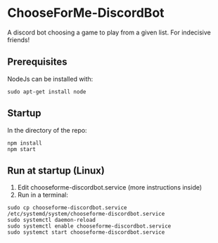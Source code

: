# ChooseForMe-DiscordBot
 A discord bot choosing a game to play from a given list. For indecisive friends!

## Prerequisites
NodeJs can be installed with:
```
sudo apt-get install node
```

## Startup
In the directory of the repo:
```
npm install
npm start
```

## Run at startup (Linux)
1. Edit chooseforme-discordbot.service (more instructions inside)
2. Run in a terminal:
```
sudo cp chooseforme-discordbot.service /etc/systemd/system/chooseforme-discordbot.service
sudo systemctl daemon-reload
sudo systemctl enable chooseforme-discordbot.service
sudo systemct start chooseforme-discordbot.service
```
